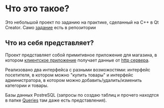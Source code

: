# Что это такое?
Это небольшой проект по заданию на практике, сделанный на C++ в Qt Creator. Само [задание](./Задание%20магазин.docx) есть в репозитории 
## Что из себя представляет?
Проект представляет собой примитивное приложение для магазина, в котором [клиентское приложение](./OnlineStoreClient) получает данные от [http сервера](./OnlineStoreServer).

Реализовано два интерфейса с разными возможостями: интерфейс посетителя, в котором можно "купить товары" и интерфейс администратора, в котором можно добавить/удалить/изменить категории и товары.


Базы данных PostreSQL (запросы по создаю таблиц и прочего находтся в папке [Queries](./Queries) там даже есть представления).


